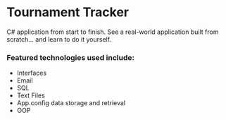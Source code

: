 # Tournament Tracker

C# application from start to finish. See a real-world application built from scratch… and learn to do it yourself.

### Featured technologies used include:
- Interfaces
- Email
- SQL
- Text Files
- App.config data storage and retrieval
- OOP


